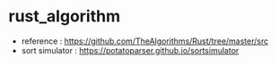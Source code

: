# rust_algorithm

- reference : https://github.com/TheAlgorithms/Rust/tree/master/src
- sort simulator : https://potatoparser.github.io/sortsimulator
